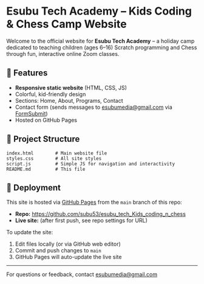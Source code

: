 # Esubu Tech Academy – Kids Coding & Chess Camp Website

Welcome to the official website for **Esubu Tech Academy** – a holiday camp dedicated to teaching children (ages 6–16) Scratch programming and Chess through fun, interactive online Zoom classes.

## 🌟 Features
- **Responsive static website** (HTML, CSS, JS)
- Colorful, kid-friendly design
- Sections: Home, About, Programs, Contact
- Contact form (sends messages to esubumedia@gmail.com via [FormSubmit](https://formsubmit.co/))
- Hosted on GitHub Pages

## 📁 Project Structure
```
index.html        # Main website file
styles.css        # All site styles
script.js         # Simple JS for navigation and interactivity
README.md         # This file
```

## 🚀 Deployment
This site is hosted via [GitHub Pages](https://pages.github.com/) from the `main` branch of this repo:

- **Repo:** https://github.com/subu53/esubu_tech_Kids_coding_n_chess
- **Live site:** (after first push, see repo settings for URL)

To update the site:
1. Edit files locally (or via GitHub web editor)
2. Commit and push changes to `main`
3. GitHub Pages will auto-update the live site

---

For questions or feedback, contact [esubumedia@gmail.com](mailto:esubumedia@gmail.com) 